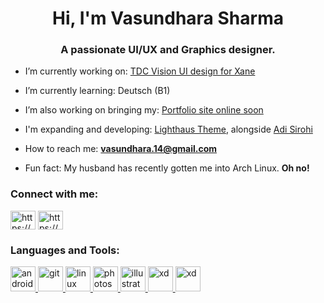 <h1 align="center">Hi, I'm Vasundhara Sharma</h1>
<h3 align="center">A passionate UI/UX and Graphics designer.</h3>

- I’m currently working on: [TDC Vision UI design for Xane](https://xane.ai/)

- I’m currently learning: Deutsch (B1)

- I’m also working on bringing my: [Portfolio site online soon](https://vasdesigns.de/)

- I'm expanding and developing: [Lighthaus Theme](https://github.com/lighthaus-theme), alongside [Adi Sirohi](https://github.com/Brutuski)

- How to reach me: **vasundhara.14@gmail.com**

- Fun fact: My husband has recently gotten me into Arch Linux. **Oh no!**

<p align="left">
<h3 align="left">Connect with me:</h3>
<a href="https://instagram.com/https://www.instagram.com/vasundhasauras/" target="blank"><img align="center" src="https://cdn.jsdelivr.net/npm/simple-icons@3.0.1/icons/instagram.svg" alt="https://www.instagram.com/vasundhasauras/" height="30" width="40" /></a>
<a href="https://www.behance.net/https://www.behance.net/vasundhsharma" target="blank"><img align="center" src="https://cdn.jsdelivr.net/npm/simple-icons@3.0.1/icons/behance.svg" alt="https://www.behance.net/vasundhsharma" height="30" width="40" /></a>
</p>

<h3 align="left">Languages and Tools:</h3>
<p align="left"> <a href="https://developer.android.com" target="_blank"> <img src="https://raw.githubusercontent.com/detain/svg-logos/780f25886640cef088af994181646db2f6b1a3f8/svg/android-1.svg" alt="android" width="40" height="40"/> </a> <a href="https://git-scm.com/" target="_blank"> <img src="https://www.vectorlogo.zone/logos/git-scm/git-scm-icon.svg" alt="git" width="40" height="40"/> </a>  <a href="https://www.linux.org/" target="_blank"> <img src="https://devicons.github.io/devicon/devicon.git/icons/linux/linux-original.svg" alt="linux" width="40" height="40"/> </a> <a href="https://www.photoshop.com/en" target="_blank"> <img src="https://devicons.github.io/devicon/devicon.git/icons/photoshop/photoshop-plain.svg" alt="photoshop" width="40" height="40"/> </a> <a href="https://www.adobe.com/in/products/illustrator.html" target="_blank"> <img src="https://www.vectorlogo.zone/logos/adobe_illustrator/adobe_illustrator-icon.svg" alt="illustrator" width="40" height="40"/> </a> <a href="https://www.adobe.com/products/xd.html" target="_blank"> <img src="https://cdn.worldvectorlogo.com/logos/adobe-xd.svg" alt="xd" width="40" height="40"/> </a> <a href="https://www.adobe.com/in/products/indesign.html" target="_blank"> <img src="https://raw.githubusercontent.com/rdimascio/icons/932c4cf6c9e2031abeca1c164baa0f76785c16fe/icons/color/indesign.svg" alt="xd" width="40" height="40"/> </a></p>